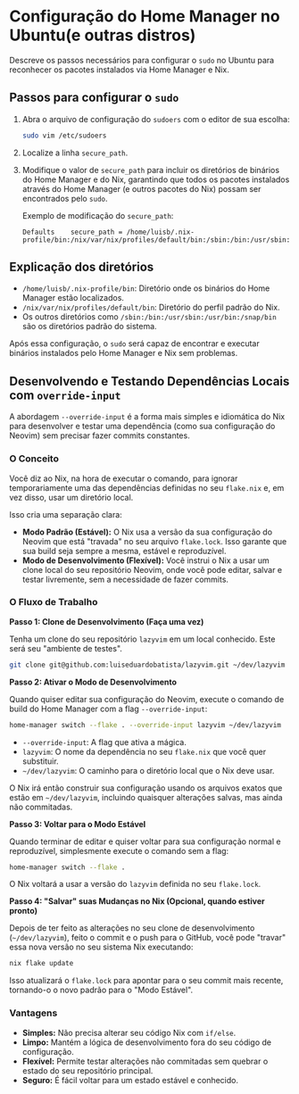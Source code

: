 # Configuração do Home Manager no Ubuntu(e outras distros)

Descreve os passos necessários para configurar o `sudo` no Ubuntu para reconhecer os pacotes instalados via Home Manager e Nix.

## Passos para configurar o `sudo`

1. Abra o arquivo de configuração do `sudoers` com o editor de sua escolha:

    ```bash
    sudo vim /etc/sudoers
    ```

2. Localize a linha `secure_path`.

3. Modifique o valor de `secure_path` para incluir os diretórios de binários do Home Manager e do Nix, garantindo que todos os pacotes instalados através do Home Manager (e outros pacotes do Nix) possam ser encontrados pelo `sudo`.

    Exemplo de modificação do `secure_path`:

    ```
    Defaults    secure_path = /home/luisb/.nix-profile/bin:/nix/var/nix/profiles/default/bin:/sbin:/bin:/usr/sbin:/usr/bin:/snap/bin
    ```

## Explicação dos diretórios

- `/home/luisb/.nix-profile/bin`: Diretório onde os binários do Home Manager estão localizados.
- `/nix/var/nix/profiles/default/bin`: Diretório do perfil padrão do Nix.
- Os outros diretórios como `/sbin:/bin:/usr/sbin:/usr/bin:/snap/bin` são os diretórios padrão do sistema.

Após essa configuração, o `sudo` será capaz de encontrar e executar binários instalados pelo Home Manager e Nix sem problemas.

## Desenvolvendo e Testando Dependências Locais com `override-input`

A abordagem `--override-input` é a forma mais simples e idiomática do Nix para desenvolver e testar uma dependência (como sua configuração do Neovim) sem precisar fazer commits constantes.

### O Conceito

Você diz ao Nix, na hora de executar o comando, para ignorar temporariamente uma das dependências definidas no seu `flake.nix` e, em vez disso, usar um diretório local.

Isso cria uma separação clara:
- **Modo Padrão (Estável):** O Nix usa a versão da sua configuração do Neovim que está "travada" no seu arquivo `flake.lock`. Isso garante que sua build seja sempre a mesma, estável e reproduzível.
- **Modo de Desenvolvimento (Flexível):** Você instrui o Nix a usar um clone local do seu repositório Neovim, onde você pode editar, salvar e testar livremente, sem a necessidade de fazer commits.

### O Fluxo de Trabalho

**Passo 1: Clone de Desenvolvimento (Faça uma vez)**

Tenha um clone do seu repositório `lazyvim` em um local conhecido. Este será seu "ambiente de testes".

```bash
git clone git@github.com:luiseduardobatista/lazyvim.git ~/dev/lazyvim
```

**Passo 2: Ativar o Modo de Desenvolvimento**

Quando quiser editar sua configuração do Neovim, execute o comando de build do Home Manager com a flag `--override-input`:

```bash
home-manager switch --flake . --override-input lazyvim ~/dev/lazyvim
```

- `--override-input`: A flag que ativa a mágica.
- `lazyvim`: O nome da dependência no seu `flake.nix` que você quer substituir.
- `~/dev/lazyvim`: O caminho para o diretório local que o Nix deve usar.

O Nix irá então construir sua configuração usando os arquivos exatos que estão em `~/dev/lazyvim`, incluindo quaisquer alterações salvas, mas ainda não commitadas.

**Passo 3: Voltar para o Modo Estável**

Quando terminar de editar e quiser voltar para sua configuração normal e reproduzível, simplesmente execute o comando sem a flag:

```bash
home-manager switch --flake .
```

O Nix voltará a usar a versão do `lazyvim` definida no seu `flake.lock`.

**Passo 4: "Salvar" suas Mudanças no Nix (Opcional, quando estiver pronto)**

Depois de ter feito as alterações no seu clone de desenvolvimento (`~/dev/lazyvim`), feito o commit e o push para o GitHub, você pode "travar" essa nova versão no seu sistema Nix executando:

```bash
nix flake update
```

Isso atualizará o `flake.lock` para apontar para o seu commit mais recente, tornando-o o novo padrão para o "Modo Estável".

### Vantagens

- **Simples:** Não precisa alterar seu código Nix com `if/else`.
- **Limpo:** Mantém a lógica de desenvolvimento fora do seu código de configuração.
- **Flexível:** Permite testar alterações não commitadas sem quebrar o estado do seu repositório principal.
- **Seguro:** É fácil voltar para um estado estável e conhecido.

